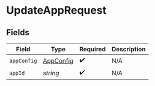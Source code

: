 # UpdateAppRequest


## Fields

| Field                                         | Type                                          | Required                                      | Description                                   |
| --------------------------------------------- | --------------------------------------------- | --------------------------------------------- | --------------------------------------------- |
| `appConfig`                                   | [AppConfig](../../Models/Shared/AppConfig.md) | :heavy_check_mark:                            | N/A                                           |
| `appId`                                       | *string*                                      | :heavy_check_mark:                            | N/A                                           |